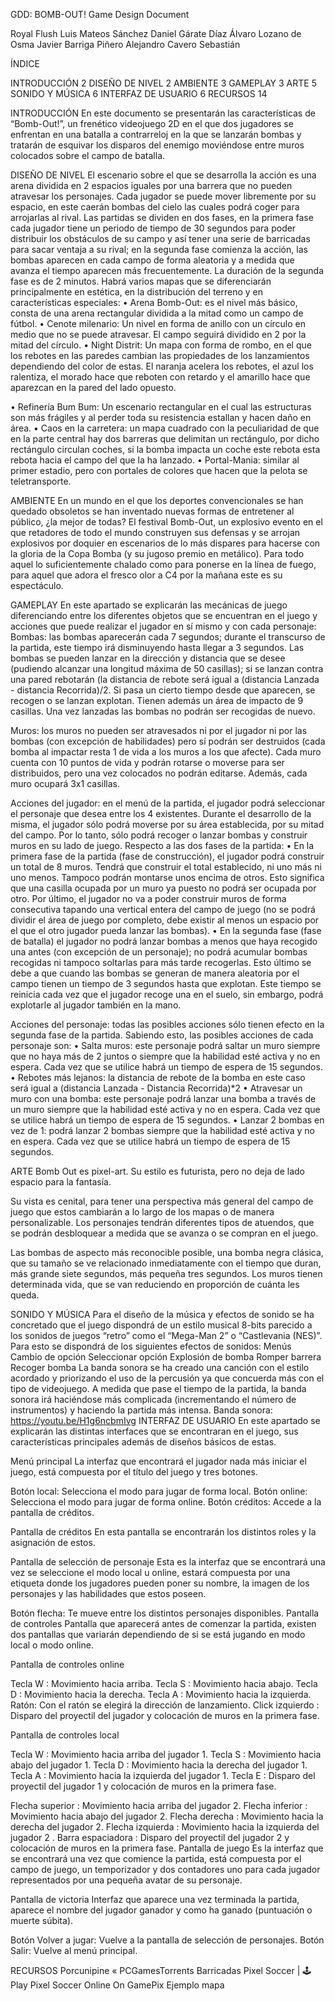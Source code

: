 GDD: BOMB-OUT!
Game Design Document




Royal Flush
Luis Mateos Sánchez
Daniel Gárate Díaz
Álvaro Lozano de Osma
Javier Barriga Piñero
Alejandro Cavero Sebastián



ÍNDICE

INTRODUCCIÓN	2
DISEÑO DE NIVEL	2
AMBIENTE	3
GAMEPLAY	3
ARTE	5
SONIDO Y MÚSICA	6
INTERFAZ DE USUARIO	6
RECURSOS	14





INTRODUCCIÓN
En este documento se presentarán las características de “Bomb-Out!”, un frenético videojuego 2D en el que dos jugadores se enfrentan en una batalla a contrarreloj en la que se lanzarán bombas y tratarán de esquivar los disparos del enemigo moviéndose entre muros colocados sobre el campo de batalla.

DISEÑO DE NIVEL
El escenario sobre el que se desarrolla la acción es una arena dividida en 2 espacios iguales por una barrera que no pueden atravesar los personajes. Cada jugador se puede mover libremente por su espacio, en este caerán bombas del cielo las cuales podrá coger para arrojarlas al rival.
Las partidas se dividen en dos fases, en la primera fase cada jugador tiene un periodo de tiempo de 30 segundos para poder distribuir los obstáculos de su campo y así tener una serie de barricadas para sacar ventaja a su rival; en la segunda fase comienza la acción, las bombas aparecen en cada campo de forma aleatoria y a medida que avanza el tiempo aparecen más frecuentemente. La duración de la segunda fase es de 2 minutos.
Habrá varios mapas que se diferenciarán principalmente en estética, en la distribución del terreno y en características especiales:
• Arena Bomb-Out: es el nivel más básico, consta de una arena rectangular dividida a la mitad como un campo de fútbol.
• Cenote milenario: Un nivel en forma de anillo con un círculo en medio que no se puede atravesar. El campo seguirá dividido en 2 por la mitad del círculo.
• Night Distrit: Un mapa con forma de rombo, en el que los rebotes en las paredes cambian las propiedades de los lanzamientos dependiendo del color de estas. El naranja acelera los rebotes, el azul los ralentiza, el morado hace que reboten con retardo y el amarillo hace que aparezcan en la pared del lado opuesto.

• Refinería Bum Bum: Un escenario rectangular en el cual las estructuras son más frágiles y al perder toda su resistencia estallan y hacen daño en área.
• Caos en la carretera: un mapa cuadrado con la peculiaridad de que en la parte central hay dos barreras que delimitan un rectángulo, por dicho rectángulo circulan coches, si la bomba impacta un coche este rebota esta rebota hacia el campo del que la ha lanzado.
• Portal-Mania: similar al primer estadio, pero con portales de colores que hacen que la pelota se teletransporte.

AMBIENTE
En un mundo en el que los deportes convencionales se han quedado obsoletos se han inventado nuevas formas de entretener al público, ¿la mejor de todas? El festival Bomb-Out, un explosivo evento en el que retadores de todo el mundo construyen sus defensas y se arrojan explosivos por doquier en escenarios de lo más dispares para hacerse con la gloria de la Copa Bomba (y su jugoso premio en metálico). Para todo aquel lo suficientemente chalado como para ponerse en la línea de fuego, para aquel que adora el fresco olor a C4 por la mañana este es su espectáculo.

GAMEPLAY
En este apartado se explicarán las mecánicas de juego diferenciando entre los diferentes objetos que se encuentran en el juego y acciones que puede realizar el jugador en sí mismo y con cada personaje:
Bombas: las bombas aparecerán cada 7 segundos; durante el transcurso de la partida, este tiempo irá disminuyendo hasta llegar a 3 segundos. Las bombas se pueden lanzar en la dirección y distancia que se desee (pudiendo alcanzar una longitud máxima de 50 casillas); si se lanzan contra una pared rebotarán (la distancia de rebote será igual a (distancia Lanzada - distancia Recorrida)/2. Si pasa un cierto tiempo desde que aparecen, se recogen o se lanzan explotan. Tienen además un área de impacto de 9 casillas. Una vez lanzadas las bombas no podrán ser recogidas de nuevo. 

Muros: los muros no pueden ser atravesados ni por el jugador ni por las bombas (con excepción de habilidades) pero sí podrán ser destruidos (cada bomba al impactar resta 1 de vida a los muros a los que afecte). Cada muro cuenta con 10 puntos de vida y podrán rotarse o moverse para ser distribuidos, pero una vez colocados no podrán editarse. Además, cada muro ocupará 3x1 casillas.

Acciones del jugador: en el menú de la partida, el jugador podrá seleccionar el personaje que desea entre los 4 existentes. Durante el desarrollo de la misma, el jugador sólo podrá moverse por su área establecida, por su mitad del campo. Por lo tanto, sólo podrá recoger o lanzar bombas y construir muros en su lado de juego. Respecto a las dos fases de la partida:
• En la primera fase de la partida (fase de construcción), el jugador podrá construir un total de 8 muros. Tendrá que construir el total establecido, ni uno más ni uno menos. Tampoco podrán montarse unos encima de otros. Esto significa que una casilla ocupada por un muro ya puesto no podrá ser ocupada por otro. Por último, el jugador no va a poder construir muros de forma consecutiva tapando una vertical entera del campo de juego (no se podrá dividir el área de juego por completo, debe existir al menos un espacio por el que el otro jugador pueda lanzar las bombas). 
• En la segunda fase (fase de batalla) el jugador no podrá lanzar bombas a menos que haya recogido una antes (con excepción de un personaje); no podrá acumular bombas recogidas ni tampoco soltarlas para más tarde recogerlas. Esto último se debe a que cuando las bombas se generan de manera aleatoria por el campo tienen un tiempo de 3 segundos hasta que explotan. Este tiempo se reinicia cada vez que el jugador recoge una en el suelo, sin embargo, podrá explotarle al jugador también en la mano. 

Acciones del personaje: todas las posibles acciones sólo tienen efecto en la segunda fase de la partida. Sabiendo esto, las posibles acciones de cada personaje son:
• Salta muros: este personaje podrá saltar un muro siempre que no haya más de 2 juntos o siempre que la habilidad esté activa y no en espera. Cada vez que se utilice habrá un tiempo de espera de 15 segundos.
• Rebotes más lejanos: la distancia de rebote de la bomba en este caso será igual a (distancia Lanzada - Distancia Recorrida)*2 
• Atravesar un muro con una bomba: este personaje podrá lanzar una bomba a través de un muro siempre que la habilidad esté activa y no en espera. Cada vez que se utilice habrá un tiempo de espera de 15 segundos.
• Lanzar 2 bombas en vez de 1: podrá lanzar 2 bombas siempre que la habilidad esté activa y no en espera. Cada vez que se utilice habrá un tiempo de espera de 15 segundos.

ARTE
Bomb Out es pixel-art. Su estilo es futurista, pero no deja de lado espacio para la fantasía. 

Su vista es cenital, para tener una perspectiva más general del campo de juego que estos cambiarán a lo largo de los mapas o de manera personalizable.
Los personajes tendrán diferentes tipos de atuendos, que se podrán desbloquear a medida que se avanza o se compran en el juego.

Las bombas de aspecto más reconocible posible, una bomba negra clásica, que su tamaño se ve relacionado inmediatamente con el tiempo que duran, más grande siete segundos, más pequeña tres segundos.
Los muros tienen determinada vida, que se van reduciendo en proporción de cuánta les queda.

SONIDO Y MÚSICA
Para el diseño de la música y efectos de sonido se ha concretado que el juego dispondrá de un estilo musical 8-bits parecido a los sonidos de juegos “retro” como el “Mega-Man 2” o “Castlevania (NES)”. Para esto se dispondrá de los siguientes efectos de sonidos:
Menús
Cambio de opción
Seleccionar opción
Explosión de bomba
Romper barrera
Recoger bomba
La banda sonora se ha creado una canción con el estilo acordado y priorizando el uso de la percusión ya que concuerda más con el tipo de videojuego. A medida que pase el tiempo de la partida, la banda sonora irá haciéndose más complicada (incrementando el número de instrumentos) y haciendo la partida más intensa. 
Banda sonora:
https://youtu.be/H1g6ncbmIvg
INTERFAZ DE USUARIO
En este apartado se explicarán las distintas interfaces que se encontraran en el juego, sus características principales además de diseños básicos de estas.




Menú principal
La interfaz que encontrará el jugador nada más iniciar el juego, está compuesta por el título del juego y tres botones.


Botón local: Selecciona el modo para jugar de forma local.
Botón online: Selecciona el modo para jugar de forma online.
Botón créditos: Accede a la pantalla de créditos.





Pantalla de créditos 
En esta pantalla se encontrarán los distintos roles y la asignación de estos.











Pantalla de selección de personaje
Esta es la interfaz que se encontrará una vez se seleccione el modo local u online, estará compuesta por una etiqueta donde los jugadores pueden poner su nombre, la imagen de los personajes y las habilidades que estos poseen.


Botón flecha: Te mueve entre los distintos personajes disponibles.
Pantalla de controles
Pantalla que aparecerá antes de comenzar la partida, existen dos pantallas que variarán dependiendo de si se está jugando en modo local o modo online.




Pantalla de controles online

Tecla W : Movimiento hacia arriba.
Tecla S : Movimiento hacia abajo.
Tecla D : Movimiento hacia la derecha.
Tecla A : Movimiento hacia la izquierda.
Ratón: Con el ratón se elegirá la dirección de lanzamiento.
Click izquierdo : Disparo del proyectil del jugador y colocación de muros en la primera fase.





Pantalla de controles local

Tecla W : Movimiento hacia arriba del jugador 1.
Tecla S : Movimiento hacia abajo del jugador 1.
Tecla D : Movimiento hacia la derecha del jugador 1.
Tecla A : Movimiento hacia la izquierda del jugador 1.
Tecla E : Disparo del proyectil del jugador 1 y colocación de muros en la primera fase.

Flecha superior : Movimiento hacia arriba del jugador 2.
Flecha inferior : Movimiento hacia abajo del jugador 2.
Flecha derecha : Movimiento hacia la derecha del jugador 2.
Flecha izquierda : Movimiento hacia la izquierda del jugador 2 .
Barra espaciadora : Disparo del proyectil del jugador 2 y colocación de muros en la primera fase.
Pantalla de juego
Es la interfaz que se encontrará una vez que comience la partida, está compuesta por el campo de juego, un temporizador y dos contadores uno para cada jugador representados por una pequeña avatar de su personaje.









Pantalla de victoria
Interfaz que aparece una vez terminada la partida, aparece el nombre del jugador ganador y como ha ganado (puntuación o muerte súbita).

Botón Volver a jugar: Vuelve a la pantalla de selección de personajes.
Botón Salir: Vuelve al menú principal.







RECURSOS
Porcunipine « PCGamesTorrents Barricadas
Pixel Soccer | 🕹️ Play Pixel Soccer Online On GamePix Ejemplo mapa
